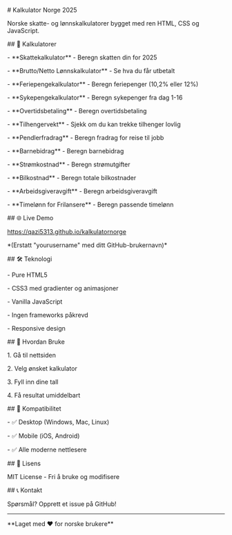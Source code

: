 \# Kalkulator Norge 2025



Norske skatte- og lønnskalkulatorer bygget med ren HTML, CSS og JavaScript.



\## 🧮 Kalkulatorer



\- \*\*Skattekalkulator\*\* - Beregn skatten din for 2025

\- \*\*Brutto/Netto Lønnskalkulator\*\* - Se hva du får utbetalt

\- \*\*Feriepengekalkulator\*\* - Beregn feriepenger (10,2% eller 12%)

\- \*\*Sykepengekalkulator\*\* - Beregn sykepenger fra dag 1-16

\- \*\*Overtidsbetaling\*\* - Beregn overtidsbetaling

\- \*\*Tilhengervekt\*\* - Sjekk om du kan trekke tilhenger lovlig

\- \*\*Pendlerfradrag\*\* - Beregn fradrag for reise til jobb

\- \*\*Barnebidrag\*\* - Beregn barnebidrag

\- \*\*Strømkostnad\*\* - Beregn strømutgifter

\- \*\*Bilkostnad\*\* - Beregn totale bilkostnader

\- \*\*Arbeidsgiveravgift\*\* - Beregn arbeidsgiveravgift

\- \*\*Timelønn for Frilansere\*\* - Beregn passende timelønn



\## 🌐 Live Demo



https://qazi5313.github.io/kalkulatornorge



\*(Erstatt "yourusername" med ditt GitHub-brukernavn)\*



\## 🛠️ Teknologi



\- Pure HTML5

\- CSS3 med gradienter og animasjoner

\- Vanilla JavaScript

\- Ingen frameworks påkrevd

\- Responsive design



\## 🚀 Hvordan Bruke



1\. Gå til nettsiden

2\. Velg ønsket kalkulator

3\. Fyll inn dine tall

4\. Få resultat umiddelbart



\## 📱 Kompatibilitet



\- ✅ Desktop (Windows, Mac, Linux)

\- ✅ Mobile (iOS, Android)

\- ✅ Alle moderne nettlesere



\## 📄 Lisens



MIT License - Fri å bruke og modifisere



\## 📞 Kontakt



Spørsmål? Opprett et issue på GitHub!



---



\*\*Laget med ❤️ for norske brukere\*\*

